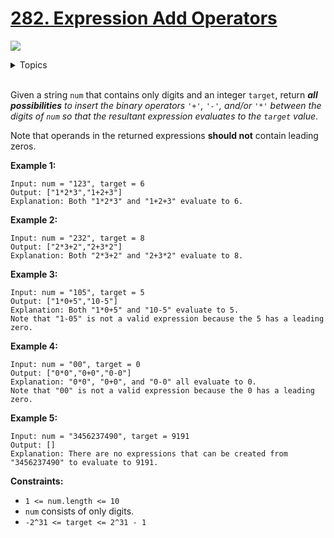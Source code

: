 # [282. Expression Add Operators](https://leetcode-cn.com/problems/expression-add-operators/)

![](https://img.shields.io/badge/Difficulty-Hard-red.svg)


<details>
<summary>Topics</summary>

* [`Math`](https://leetcode.com/tag/math/)
* [`String`](https://leetcode.com/tag/string/)
* [`Backtracking`](https://leetcode.com/tag/backtracking/)

</details>
<br />

Given a string `num` that contains only digits and an integer `target`, return ***all possibilities** to insert the binary operators `'+'`, `'-'`, and/or `'*'` between the digits of `num` so that the resultant expression evaluates to the `target` value*.

Note that operands in the returned expressions **should not** contain leading zeros.

**Example 1:**

```
Input: num = "123", target = 6
Output: ["1*2*3","1+2+3"]
Explanation: Both "1*2*3" and "1+2+3" evaluate to 6.
```

**Example 2:**

```
Input: num = "232", target = 8
Output: ["2*3+2","2+3*2"]
Explanation: Both "2*3+2" and "2+3*2" evaluate to 8.
```

**Example 3:**

```
Input: num = "105", target = 5
Output: ["1*0+5","10-5"]
Explanation: Both "1*0+5" and "10-5" evaluate to 5.
Note that "1-05" is not a valid expression because the 5 has a leading zero.
```

**Example 4:**

```
Input: num = "00", target = 0
Output: ["0*0","0+0","0-0"]
Explanation: "0*0", "0+0", and "0-0" all evaluate to 0.
Note that "00" is not a valid expression because the 0 has a leading zero.
```

**Example 5:**

```
Input: num = "3456237490", target = 9191
Output: []
Explanation: There are no expressions that can be created from "3456237490" to evaluate to 9191.
```

**Constraints:**

 + `1 <= num.length <= 10`
 + `num` consists of only digits.
 + `-2^31 <= target <= 2^31 - 1`
